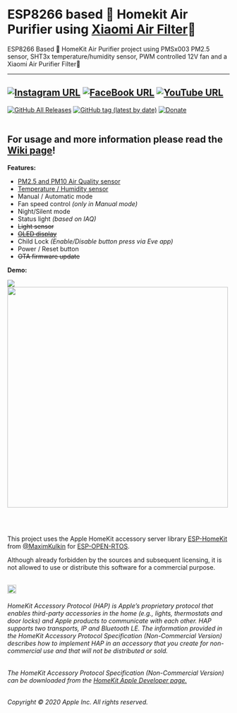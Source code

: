 # ESP8266 based  Homekit Air Purifier using [Xiaomi Air Filter](https://s.click.aliexpress.com/e/_dYLu1bZ)🌈
ESP8266 Based  HomeKit Air Purifier project using PMSx003 PM2.5 sensor, SHT3x temperature/humidity sensor, PWM controlled 12V fan and a Xiaomi Air Purifier Filter💨


------
[![Instagram URL](https://img.shields.io/twitter/url/https/www.instagram.com/homekidd?label=Follow&logo=instagram&style=social)](https://www.instagram.com/homekidd) [![FaceBook URL](https://img.shields.io/twitter/url/https/www.facebook.com/HomeKiid?label=Like&logo=facebook&style=social)](https://www.facebook.com/HomeKiid) [![YouTube URL](https://img.shields.io/twitter/url/https/www.youtube.com/channel/UCkqC_6j1uyYVv7SO3jPe7KA?label=Follow&logo=youtube&style=social)](https://www.youtube.com/channel/UCkqC_6j1uyYVv7SO3jPe7KA)
------

[![GitHub All Releases](https://img.shields.io/github/downloads/HomeKidd/HomeKit-Air-Purifier-ESP8266/total?color=green)](https://github.com/HomeKidd/Homekit-WS2812B-controller/releases) 
[![GitHub tag (latest by date)](https://img.shields.io/github/v/tag/HomeKidd/HomeKit-Air-Purifier-ESP8266?color=yellow&label=Latest%20Release)](https://github.com/HomeKidd/HomeKit-Air-Purifier-ESP8266/releases) 
[![Donate](https://img.shields.io/badge/Donate-PayPal-blue.svg)](https://www.paypal.com/cgi-bin/webscr?cmd=_s-xclick&hosted_button_id=CEYEK69ZYG69S&source=url)
<br/>
<br/>

## For usage and more information please read the [Wiki page](https://github.com/HomeKidd/HomeKit-Air-Purifier-ESP8266/wiki/)!

**Features:**

* [PM2.5 and PM10 Air Quality sensor](https://s.click.aliexpress.com/e/_dX9Hv8F)
* [Temperature / Humidity sensor](http://s.click.aliexpress.com/e/qAfJeXuk)
* Manual / Automatic mode
* Fan speed control _(only in Manual mode)_
* Night/Silent mode
* Status light _(based on IAQ)_
* ~~Light sensor~~
* ~~[OLED display](https://s.click.aliexpress.com/e/_d7Bj0V3)~~
* Child Lock _(Enable/Disable button press via Eve app)_
* Power / Reset button
* ~~OTA firmware update~~

**Demo:**

[![](http://img.youtube.com/vi/TG9xq7ccith0k/0.jpg)](http://www.youtube.com/ccwatch?v=TG9xq7ith0k "Demo Video")
<br/>
<img src="https://github.com/HomeKidd/Homekit-WS2812B-controller/raw/master/Imagecs/demo.jpg" class="center" width="500"/>

<br/>
<br/>

This project uses the Apple HomeKit accessory server library [ESP-HomeKit](https://github.com/maximkulkin/esp-homekit) from [@MaximKulkin](https://github.com/maximkulkin) for [ESP-OPEN-RTOS](https://github.com/SuperHouse/esp-open-rtos).<br/>

Although already forbidden by the sources and subsequent licensing, it is not allowed to use or distribute this software for a commercial purpose.<br/><br/>

<img src="https://freepngimg.com/thumb/apple_logo/25366-7-apple-logo-file.png" width="20"/> 

###### HomeKit Accessory Protocol (HAP) is Apple’s proprietary protocol that enables third-party accessories in the home (e.g., lights, thermostats and door locks) and Apple products to communicate with each other. HAP supports two transports, IP and Bluetooth LE. The information provided in the HomeKit Accessory Protocol Specification (Non-Commercial Version) describes how to implement HAP in an accessory that you create for non-commercial use and that will not be distributed or sold.

###### The HomeKit Accessory Protocol Specification (Non-Commercial Version) can be downloaded from the [HomeKit Apple Developer page.](https://developer.apple.com/homekit/)

###### Copyright © 2020 Apple Inc. All rights reserved.
